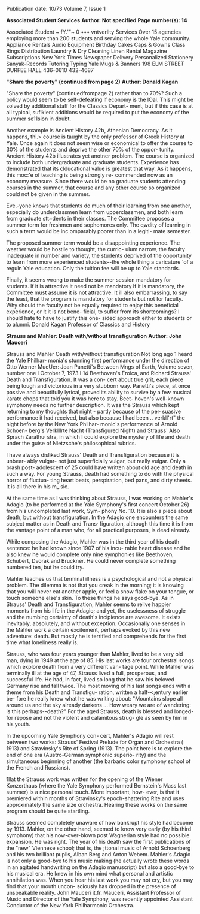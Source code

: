 Publication date: 10/73
Volume 7, Issue 1

**Associated Student Services**
**Author: Not specified**
**Page number(s): 14**

Associated 
Student 
~
fY.'"~ 
0 
••• vntverllty 
Services 
Over 15 agencies employing more 
than 200 students and serving the 
whole Yale community. 
Appliance Rentals 
Audio Equipment 
Birthday Cakes 
Caps & Gowns 
Class Rings 
Distribution 
Laundry & Dry Cleaning 
Linen Rental 
Magazine Subscriptions 
New York Times 
Newspaper Delivery 
Personalized Stationery 
Sanyak-Records 
Tutoring 
Typing 
Yale Mugs & Banners 
198 ELM STREET 
DURFEE HALL 
436-0610 
432-4687 


**"Share the poverty" (continued from page 2)**
**Author: Donald Kagan**

"Share the poverty" 
(continuedfrompage 2) 
rather than to 70%? Such a policy would 
seem to be self-defeating if economy is 
the lOal. This might be solved by 
additional staff for the Classics Depart-
ment, but if this case is at all typical, 
suflkient additions would be required 
to put the economy of the summer 
se11sion in doubt. 

Another example is Ancient History 
42b, Athenian Democracy. As it happens, 
thi.> course is taught by the only professor 
of Greek History at Yale. Once again it 
does not seem wise or economical to 
offer the course to 30% of the students 
and deprive the other 70% of the oppor-
tunity. Ancient History 42b illustrates yet 
anotner problem. The course is organized 
to include both undergraduate and 
graduate students. Experience has 
demonstrated that its clducational value 
is greatest that way. As it happens, this 
moc:'e of teaching is being strongly re-
commended now as an economy measure. 
Since there would be no graduate students 
attending courses in the summer, that 
course and any other course so organized 
could not be given in the summer. 

Eve.-yone knows that students do 
much of their learning from one another, 
especially do underclassmen learn from 
upperclassmen, and both learn from 
graduate stt~dents in their classes. The 
Committee proposes a summer term for 
fn:shmen and sophomores only. The 
qwdity of learning in such a term would 
be inc.omparably poorer than in a legiti-
mate semester. 

The proposed summer term would be 
a disappointing experience. The weather 
would be hostile to thought, the curric-
ulum narrow, the faculty inadequate in 
number and variety, the students deprived 
of the opportunity to learn from more 
experienced students--the whole thing 
a caricature 'of a reguln Yale education. 
Only the tuition fee will be up to Yale 
standards. 

Finally, it seems wrong to make the 
summer session mandatory for students. 
lf it is attractive it need not be mandatory 
lf it is mandatory, the Committee must 
assume it is not attractive. It ill also 
embarrassing, to say the least, that the 
program is mandatory for students but 
not for faculty. Why should the faculty 
not be equally required to enjoy this 
beneficial experience, or it it is not bene-
ficial, to suffer from its shortcomings? 
I should hate to have to justify this one-
sided approach either to students or to 
alumni. 
Donald Kagan 
Professor of Classics and History 


**Strauss and Mahler: Death with/without transfiguration**
**Author: John Mauceri**

Strauss and Mahler 
Oeath with/without transfiguration 
Not long ago 1 heard the Yale Philhar-
monia's stunning first performance under 
the direction of Otto Werner MueUer: 
Joan Panetti's Between Mngs of Earth, 
Volume seven, number one I October 7, 1973 I 14 
Beethoven's Eroica, and Richard Strauss' 
Death and Transfiguration. It was a con-
cert about true grit, each piece being 
tough and victorious in a very stubborn 
way. Panetti's piece, at once passive and 
beautifully lyrical, proved its ability to 
survive by a few musical karate chops 
that told you it was here to stay. Beet-
hoven's well-known symphony needs no 
further description. It was the Strauss 
which kept returning to my thoughts 
that night - partly because of the per· 
suasive performance it had received, but 
also because I had been .. verkll'rt" the 
night before by the New York Philhar-
monic's performance of Arnold Schoen-
berg's Verklllrte Nacht (Transfigured 
Night) and Strauss' Also Sprach Zarathu· 
stra, in which I could explore the mystery 
of life and death under the guise of 
Nietzsche's philosophical rubrics. 

I have always disliked Strauss' Death 
and Transfiguration because it is unbear-
ably vulgar- not just superficially vulgar, 
but really vulgar. Only a brash post-
adolescent of 25 could have written about 
old age and death in such a way. For 
young Strauss, death had something to 
do with the physical horror of fluctua-
ting heart beats, perspiration, bed pans, 
and dirty sheets. It is all there in his 
m_.sic. 

At the same time as I was thinking 
about Strauss, I was working on Mahler's 
Adagio (to be performed at the Yale 
Symphony's first concert October 26) 
from his uncompleted last work, Sym-
phony No. 10. It is also a piece about 
death, but without transfiguration. In 
the Adagio one encounters the same 
subject matter as in Death and Trans· 
figuration, although this time it is from 
the vantage point of a man who, for all 
practical purposes, is dead already. 

While composing the Adagio, Mahler was 
in the third year of his death sentence: 
he had known since 1907 of his incu-
rable heart disease and he also knew he 
would complete only nine symphonies 
like Beethoven, Schubert, Dvorak and 
Bruckner. He could never complete 
something numbered ten, but he could 
try. 

Mahler teaches us that terminal illness 
is a psychological and not a physical 
problem. The dilemma is not that you 
creak in the morning; it is knowing that 
you will never eat another apple, or 
feel a snow flake on your tongue, or 
touch someone else's skin. To these 
things he says good-bye. As in Strauss' 
Death and Transfiguration, Mahler seems 
to relive happier moments from his life 
in the Adagio; and yet, the uselessness 
of struggle and the numbing certainty 
of death's incipience are awesome. It 
exists inevitably, absolutely, and without 
exception. Occasionally one senses in 
the Mahler work a certain excitement, 
perhaps evoked by this new adventure: 
death. But mostly he is terrified and 
comprehends for the first time what 
loneliness really is. 

Strauss, who was four years younger 
than Mahler, lived to be a very old man, 
dying in 1949 at the age of 85. His last 
works are four orchestral songs which 
explore death from a very different van-
tage point. While Mahler was terminally 
ill at the age of 47, Strauss lived a full, 
prosperous, and successful life. He had, 
in fact, lived so long that he saw his 
beloved Germany rise and fall twice. The 
most moving of his last songs ends with 
a theme from his Death and Transfigu-
ration, written a half-<;entury earlier be-
fore he really knew what he was writing 
about: "Mountains slope all around us 
and the sky already darkens ... How 
weary we are of wandering: is this 
perhaps--death?" For the aged Strauss, 
death is blessed and longed-for repose 
and not the violent and calamitous strug-
gle as seen by him in his youth. 

In the upcoming Yale Symphony con-
cert, Mahler's Adagio will rest between 
two works: Strauss' Festival Prelude 
for Organ and Orchestra ( 1913) and 
Stravinsky's Rite of Spring (1913). The 
point here is to explore the end of one 
era (Austro-German symphonic superio-
rity) and the simultaneous beginning of 
another (the barbaric color symphony 
school of the French and Russians). 

1llat the Strauss work was written for 
the opening of the Wiener Konzerthaus 
(where the Yale Symphony performed 
Bernstein's Mass last summer) is a nice 
personal touch. More important, how-
ever, is that it premiered within months 
of Stravinsky's epoch-shattering Rite 
and uses approximately the same size 
orchestra. Hearing these works on the 
same program should be quite startling. 

Strauss seemed completely unaware of 
how bankrupt his style had become by 
1913. Mahler, on the other hand, 
seemed to know very early (by his third 
symphony) that his now-over-blown 
post Wagnerian style had no possible 
expansion. He was right. The year of 
his death saw the first publications of 
the "new" Viennese school; that is, the 
;ttonal music of Arnold Schoenberg and 
his two brilliant pupils, Alban Berg and 
Anton Webem. Mahler's Adagio is not 
only a good-bye to his music making (he 
actually wrote these words in an agitated 
handwriting on the Adagio manuscript) 
but also a good-bye to his musical era. 
He knew in his own mind what personal 
and artistic annihilation was. When you 
hear his last work you may not cry, but 
you may find that your mouth uncon-
sciously has dropped in the presence of 
unspeakable reality. 
John Mauceri 
it.fr. Mauceri, Assistant Professor of Music 
and Director of the Yale Symphony, was 
recently appointed Assistant Conductor 
of the New York Philharmonic Orchestra.